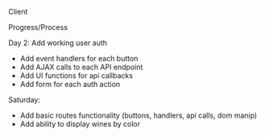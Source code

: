 Client

Progress/Process

Day 2:
Add working user auth
  - Add event handlers for each button
  - Add AJAX calls to each API endpoint
  - Add UI functions for api callbacks
  - Add form for each auth action

Saturday:
  - Add basic routes functionality (buttons, handlers, api calls, dom manip)
  - Add ability to display wines by color
